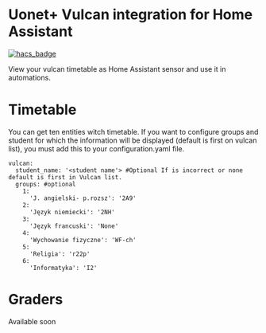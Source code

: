 # Uonet+ Vulcan integration for Home Assistant

[![hacs_badge](https://img.shields.io/badge/HACS-Custom-orange.svg)](https://github.com/custom-components/hacs)

View your vulcan timetable as Home Assistant sensor and use it in automations.

# Timetable
You can get ten entities witch timetable. 
If you want to configure groups and student for which the information will be displayed (default is first on vulcan list), you must add this to your configuration.yaml file.
```
vulcan:
  student_name: '<student name'> #Optional If is incorrect or none default is first in Vulcan list.
  groups: #optional
    1:
      'J. angielski- p.rozsz': '2A9'
    2:
      'Język niemiecki': '2NH'
    3:
      'Język francuski': 'None'
    4:
      'Wychowanie fizyczne': 'WF-ch'
    5:
      'Religia': 'r22p'
    6:
      'Informatyka': 'I2'
```
# Graders
Available soon
